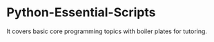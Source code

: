 # Python-Essential-Scripts

It covers basic core programming topics with boiler plates for tutoring.
